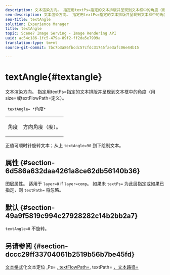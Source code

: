 ```yaml
---
description: 文本渲染方向。 指定用textPs=指定的文本排版并呈现到文本框中的角度（用size=或textFlowPath=定义）。
seo-description: 文本渲染方向。 指定用textPs=指定的文本排版并呈现到文本框中的角度（用size=或textFlowPath=定义）。
seo-title: textAngle
solution: Experience Manager
title: textAngle
topic: Scene7 Image Serving - Image Rendering API
uuid: ac54c186-1fc5-479a-89f2-ff2da5e7999a
translation-type: tm+mt
source-git-commit: 7bc7b3a86fbcdc57cfdc31745fae3afc06e44b15

---
```



# textAngle{#textangle}

文本渲染方向。 指定用textPs=指定的文本排版并呈现到文本框中的角度（用size=或textFlowPath=定义）。

` textAngle= *`角度`*`

<table id="simpletable_40832AC4B43A458CA69B225768124F58"> 
 <tr class="strow"> 
  <td class="stentry"> <p> <span class="varname"> 角度 </span> </p> </td> 
  <td class="stentry"> <p>方向角度（度）。 </p> </td> 
 </tr> 
</table>

正值可顺时针旋转文本；从上 `textAngle=90` 到下绘制文本。

## 属性 {#section-6d586a632daa4261a8ce62db56140b36}

图层属性。 适用于 `layer=0` if `layer=comp`。 如果未 `textPs=` 为此层指定或如果已指定，则 `textPath=` 将忽略。

## 默认 {#section-49a9f5819c994c27928282c14b2bb2a7}

`textAngle=0` 不旋转。

## 另请参阅 {#section-dccc29ff33704061b2519b56b7be45fd}

[文本格式](../../../../../is-api/http-ref/image-serving-api-ref/c-http-protocol-reference/c-text-formatting/c-text-formatting.md#concept-0d3136db7f6f49668274541cd4b6364c)化文本定位 [,](../../../../../is-api/http-ref/image-serving-api-ref/c-http-protocol-reference/c-text-formatting/r-text-positioning.md#reference-f647443d92914f4b89a7cc5a83267d87)Ps= [, textFlowPath=](../../../../../is-api/http-ref/image-serving-api-ref/c-http-protocol-reference/c-command-reference/r-textps.md#reference-4209a2a6169f44278da2647cfb0cd767), textPath= [](../../../../../is-api/http-ref/image-serving-api-ref/c-http-protocol-reference/c-command-reference/r-textflowpath.md#reference-0b8d9493d71342f0b6a64a6d221584ef)[，文本路径=](../../../../../is-api/http-ref/image-serving-api-ref/c-http-protocol-reference/c-command-reference/r-textpath.md#reference-b09cc0902dff4725bdb54d5da4076ccd)
